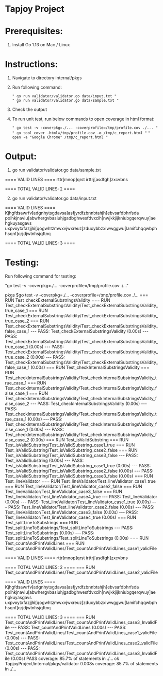 Tapjoy Project
=====================

Prerequisites:
==========================
1. Install Go 1.13 on Mac / Linux

Instructions:
==========================
1. Navigate to directory internal/pkgs
2. Run following command: 

    `" go run validator/validator.go data/input.txt "`  
    `" go run validator/validator.go data/sample.txt "`  
    
3. Check the output
4. To run unit test, run below commands to open coverage in html format:
   
   `" go test -v -coverpkg=./... -coverprofile=/tmp/profile.cov ./... "` 
   `" go tool cover -html=/tmp/profile.cov -o /tmp/c_report.html "` 
   `" open -a "Google Chrome" /tmp/c_report.html "` 

Output:
=======

1. go run validator/validator.go data/sample.txt

==== VALID LINES ====
rttr[mnop]qrst
irttrj[asdfgh]zxcvbns

==== TOTAL VALID LINES: 2 ====


2. go run validator/validator.go data/input.txt

==== VALID LINES ====
Kjhgfdsawrfv[adgnhytsgdavsa]asfjyrdfzbnnbtahjh]ebvsafdbhrfsda
poihkjnaviu[abwhergvbasiuhjgadbghwesfdvxcih[nwjkkjijkniubgqerqwuy]aehgkuyasgavs
uxpvoytxfazjjhi[qogwhtzmwxvjwxreuz]zduoybbzxiwwggwu[lamifchqqwbphhsqnf]qrjdjwtnhsjqftnq

==== TOTAL VALID LINES: 3 ====


Testing:
========

Run following command for testing:

"go test -v -coverpkg=./... -coverprofile=/tmp/profile.cov ./..."

pkgs $go test -v -coverpkg=./... -coverprofile=/tmp/profile.cov ./...
=== RUN   Test_checkExternalSubstringsValidity
=== RUN   Test_checkExternalSubstringsValidity/Test_checkExternalSubstringsValidity_true_case_1
=== RUN   Test_checkExternalSubstringsValidity/Test_checkExternalSubstringsValidity_true_case_2
=== RUN   Test_checkExternalSubstringsValidity/Test_checkExternalSubstringsValidity_false_case_1
--- PASS: Test_checkExternalSubstringsValidity (0.00s)
    --- PASS: Test_checkExternalSubstringsValidity/Test_checkExternalSubstringsValidity_true_case_1 (0.00s)
    --- PASS: Test_checkExternalSubstringsValidity/Test_checkExternalSubstringsValidity_true_case_2 (0.00s)
    --- PASS: Test_checkExternalSubstringsValidity/Test_checkExternalSubstringsValidity_false_case_1 (0.00s)
=== RUN   Test_checkInternalSubstringsValidity
=== RUN   Test_checkInternalSubstringsValidity/Test_checkInternalSubstringsValidity_true_case_1
=== RUN   Test_checkInternalSubstringsValidity/Test_checkInternalSubstringsValidity_false_case_1
=== RUN   Test_checkInternalSubstringsValidity/Test_checkInternalSubstringsValidity_false_case_2
--- PASS: Test_checkInternalSubstringsValidity (0.00s)
    --- PASS: Test_checkInternalSubstringsValidity/Test_checkInternalSubstringsValidity_true_case_1 (0.00s)
    --- PASS: Test_checkInternalSubstringsValidity/Test_checkInternalSubstringsValidity_false_case_1 (0.00s)
    --- PASS: Test_checkInternalSubstringsValidity/Test_checkInternalSubstringsValidity_false_case_2 (0.00s)
=== RUN   Test_isValidSubstring
=== RUN   Test_isValidSubstring/Test_isValidSubstring_case1_true
=== RUN   Test_isValidSubstring/Test_isValidSubstring_case2_false
=== RUN   Test_isValidSubstring/Test_isValidSubstring_case3_false
--- PASS: Test_isValidSubstring (0.00s)
    --- PASS: Test_isValidSubstring/Test_isValidSubstring_case1_true (0.00s)
    --- PASS: Test_isValidSubstring/Test_isValidSubstring_case2_false (0.00s)
    --- PASS: Test_isValidSubstring/Test_isValidSubstring_case3_false (0.00s)
=== RUN   Test_lineValidator
=== RUN   Test_lineValidator/Test_lineValidator_case1_true
=== RUN   Test_lineValidator/Test_lineValidator_case2_false
=== RUN   Test_lineValidator/Test_lineValidator_case3_false
=== RUN   Test_lineValidator/Test_lineValidator_case4_true
--- PASS: Test_lineValidator (0.00s)
    --- PASS: Test_lineValidator/Test_lineValidator_case1_true (0.00s)
    --- PASS: Test_lineValidator/Test_lineValidator_case2_false (0.00s)
    --- PASS: Test_lineValidator/Test_lineValidator_case3_false (0.00s)
    --- PASS: Test_lineValidator/Test_lineValidator_case4_true (0.00s)
=== RUN   Test_splitLineToSubstrings
=== RUN   Test_splitLineToSubstrings/Test_splitLineToSubstrings
--- PASS: Test_splitLineToSubstrings (0.00s)
    --- PASS: Test_splitLineToSubstrings/Test_splitLineToSubstrings (0.00s)
=== RUN   Test_countAndPrintValidLines
=== RUN   Test_countAndPrintValidLines/Test_countAndPrintValidLines_case1_validFile

==== VALID LINES ====
rttr[mnop]qrst
irttrj[asdfgh]zxcvbns

==== TOTAL VALID LINES: 2 ====
=== RUN   Test_countAndPrintValidLines/Test_countAndPrintValidLines_case2_validFile

==== VALID LINES ====
Kjhgfdsawrfv[adgnhytsgdavsa]asfjyrdfzbnnbtahjh]ebvsafdbhrfsda
poihkjnaviu[abwhergvbasiuhjgadbghwesfdvxcih[nwjkkjijkniubgqerqwuy]aehgkuyasgavs
uxpvoytxfazjjhi[qogwhtzmwxvjwxreuz]zduoybbzxiwwggwu[lamifchqqwbphhsqnf]qrjdjwtnhsjqftnq

==== TOTAL VALID LINES: 3 ====
=== RUN   Test_countAndPrintValidLines/Test_countAndPrintValidLines_case3_InvalidFile
--- PASS: Test_countAndPrintValidLines (0.00s)
    --- PASS: Test_countAndPrintValidLines/Test_countAndPrintValidLines_case1_validFile (0.00s)
    --- PASS: Test_countAndPrintValidLines/Test_countAndPrintValidLines_case2_validFile (0.00s)
    --- PASS: Test_countAndPrintValidLines/Test_countAndPrintValidLines_case3_InvalidFile (0.00s)
PASS
coverage: 85.7% of statements in ./...
ok  	TapjoyProject/internal/pkgs/validator	0.008s	coverage: 85.7% of statements in ./...
